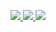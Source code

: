 <p align="center">
  <a href="https://github.com/julianaizac">
    <img src="https://github.com/julianaizac/julianaizac/blob/master/.github/assets/profileCove.png">
  </a>
  <a href="https://github.com/julianaizac">
    <img src="https://github-readme-stats.vercel.app/api?username=julianaizac&show_icons=true&theme=radical"/>
  </a>
  <a href="https://github.com/julianaizac">
    <img src="https://github-readme-stats.vercel.app/api/top-langs/?username=julianaizac&layout=compact&theme=radical"/>
  </a>
</p>
